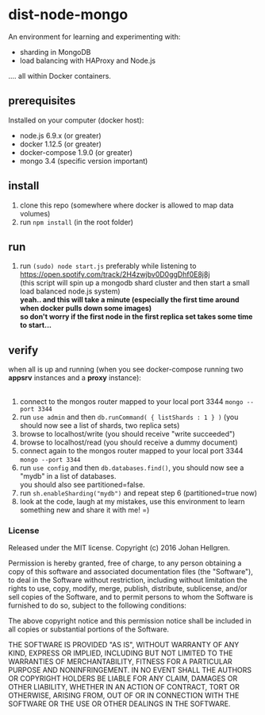 # dist-node-mongo

An environment for learning and experimenting with:

- sharding in MongoDB
- load balancing with HAProxy and Node.js

.... all within Docker containers.

## prerequisites

Installed on your computer (docker host):

- node.js 6.9.x (or greater)
- docker 1.12.5 (or greater)
- docker-compose 1.9.0 (or greater)
- mongo 3.4 (specific version important)

## install

1) clone this repo (somewhere where docker is allowed to map data volumes)<br>
2) run `npm install` (in the root folder)

## run

1) run `(sudo) node start.js` preferably while listening to https://open.spotify.com/track/2H4zwjbv0D0ggDhf0E8j8j <br>
(this script will spin up a mongodb shard cluster and then start a small load balanced node.js system)<br>
**yeah.. and this will take a minute (especially the first time around when docker pulls down some images) <br/> so don't worry if the first node in the first replica set takes some time to start...**

## verify

when all is up and running (when you see docker-compose running two **appsrv** instances and a **proxy** instance):<br>
<br>
1) connect to the mongos router mapped to your local port 3344 `mongo --port 3344`<br>
2) run `use admin` and then `db.runCommand( { listShards : 1 } )` (you should now see a list of shards, two replica sets)<br>
3) browse to localhost/write (you should receive "write succeeded")<br>
4) browse to localhost/read (you should receive a dummy document)<br>
5) connect again to the mongos router mapped to your local port 3344 `mongo --port 3344`<br>
6) run `use config` and then `db.databases.find()`, you should now see a "mydb" in a list of databases.<br>
you should also see partitioned=false.<br>
7) run `sh.enableSharding("mydb")` and repeat step 6 (partitioned=true now)<br>
8) look at the code, laugh at my mistakes, use this environment to learn something new and share it with me! =)



### License

Released under the MIT license. Copyright (c) 2016 Johan Hellgren.

Permission is hereby granted, free of charge, to any person obtaining a copy of this software and associated documentation files (the "Software"), to deal in the Software without restriction, including without limitation the rights to use, copy, modify, merge, publish, distribute, sublicense, and/or sell copies of the Software, and to permit persons to whom the Software is furnished to do so, subject to the following conditions:

The above copyright notice and this permission notice shall be included in all copies or substantial portions of the Software.

THE SOFTWARE IS PROVIDED "AS IS", WITHOUT WARRANTY OF ANY KIND, EXPRESS OR IMPLIED, INCLUDING BUT NOT LIMITED TO THE WARRANTIES OF MERCHANTABILITY, FITNESS FOR A PARTICULAR PURPOSE AND NONINFRINGEMENT. IN NO EVENT SHALL THE AUTHORS OR COPYRIGHT HOLDERS BE LIABLE FOR ANY CLAIM, DAMAGES OR OTHER LIABILITY, WHETHER IN AN ACTION OF CONTRACT, TORT OR OTHERWISE, ARISING FROM, OUT OF OR IN CONNECTION WITH THE SOFTWARE OR THE USE OR OTHER DEALINGS IN THE SOFTWARE.
